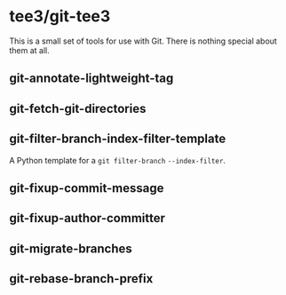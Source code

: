 # tee3/git-tee3

This is a small set of tools for use with Git.  There is nothing
special about them at all.

## git-annotate-lightweight-tag

## git-fetch-git-directories

## git-filter-branch-index-filter-template

A Python template for a `git filter-branch` `--index-filter`.

## git-fixup-commit-message

## git-fixup-author-committer

## git-migrate-branches

## git-rebase-branch-prefix
